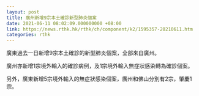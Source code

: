 ```yaml
---
layout: post
title: 廣州新增9宗本土確診新型肺炎個案
date: 2021-06-11 08:02:09.000000000 +08:00
link: https://news.rthk.hk/rthk/ch/component/k2/1595357-20210611.htm
categories: rthk
---
```


廣東過去一日新增9宗本土確診的新型肺炎個案，全部來自廣州。

廣州亦新增1宗境外輸入的確診病例，及1宗境外輸入無症狀感染轉為確診個案。

另外，廣東新增5宗境外輸入的無症狀感染個案，廣州和佛山分別有2宗，肇慶1宗。
